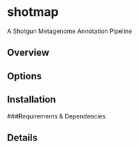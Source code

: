 shotmap
=======

A Shotgun Metagenome Annotation Pipeline

Overview
--------



Options
-------


Installation
------------


###Requirements & Dependencies


Details
-------
